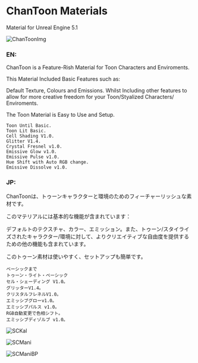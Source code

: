 # ChanToon Materials
Material for Unreal Engine 5.1

![ChanToonImg](https://github.com/SovietClyde/SovietChan-Shader_1.6/assets/76999177/28785fbd-91c2-4db5-b519-a3dd79be6ad7)

### EN:

ChanToon is a Feature-Rish Material for Toon Characters and Enviroments.

This Material Included Basic Features such as:

Default Texture, Colours and Emissions. Whilst Including other features to allow for more creative freedom for your Toon/Styalized Characters/ Enviroments.


The Toon Material is Easy to Use and Setup.

    Toon Until Basic.
    Toon Lit Basic.
    Cell Shading V1.0.
    Glitter V1.4.
    Crystal Fresnel v1.0.
    Emissive Glow v1.0.
    Emissive Pulse v1.0.
    Hue Shift with Auto RGB change.
    Emissive Dissolve v1.0.
    
   
### JP:

ChanToonは、トゥーンキャラクターと環境のためのフィーチャーリッシュな素材です。

このマテリアルには基本的な機能が含まれています：

デフォルトのテクスチャ、カラー、エミッション。また、トゥーン/スタイライズされたキャラクター/環境に対して、よりクリエイティブな自由度を提供するための他の機能も含まれています。


このトゥーン素材は使いやすく、セットアップも簡単です。

    ベーシックまで
    トゥーン・ライト・ベーシック
    セル・シェーディング V1.0。
    グリッターV1.4。
    クリスタルフレネルV1.0。
    エミッシブグローv1.0。
    エミッシブパルス v1.0。
    RGB自動変更で色相シフト。
    エミッシブディゾルブ v1.0。


![SCKal](https://cdn1.epicgames.com/ue/product/Screenshot/charshowcase-1920x1080-ab2c52886ca6417da915842f879ca129.png)

![SCMani](https://cdn1.epicgames.com/ue/product/Screenshot/multilang-1920x1080-5683c93252a9668732324525233f31a4.png)

![SCManiBP](https://cdn1.epicgames.com/ue/product/Screenshot/maniexample-1920x1080-d5e1bb6d2eb5a1e68a200aa1af04ed7f.png)

